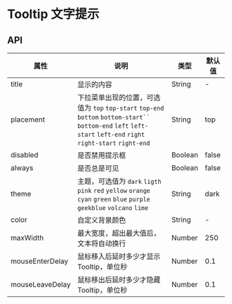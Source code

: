 # Tooltip 文字提示

## API

|  属性   | 说明  | 类型 |  默认值 |
|  ----  | ----  | ---- | ---  |
|  title  | 显示的内容  | String | - |
| placement | 下拉菜单出现的位置，可选值为 `top` `top-start` `top-end` `bottom` `bottom-start`` bottom-end` `left` `left-start` `left-end` `right` `right-start` `right-end` | String | top |
|  disabled  | 是否禁用提示框  | Boolean | false |
|  always  | 是否总是可见  | Boolean | false |
|  theme  | 主题，可选值为 `dark` `ligth` `pink` `red` `yellow` `orange` `cyan` `green` `blue` `purple`  `geekblue` `volcano` `lime` | String | dark |
|  color  | 自定义背景颜色 | String | - |
|  maxWidth  | 最大宽度，超出最大值后，文本将自动换行 | Number | 250 |
|  mouseEnterDelay  | 鼠标移入后延时多少才显示 Tooltip，单位秒 | Number | 0.1 |
|  mouseLeaveDelay  | 鼠标移出后延时多少才隐藏 Tooltip，单位秒 | Number | 0.1 |
